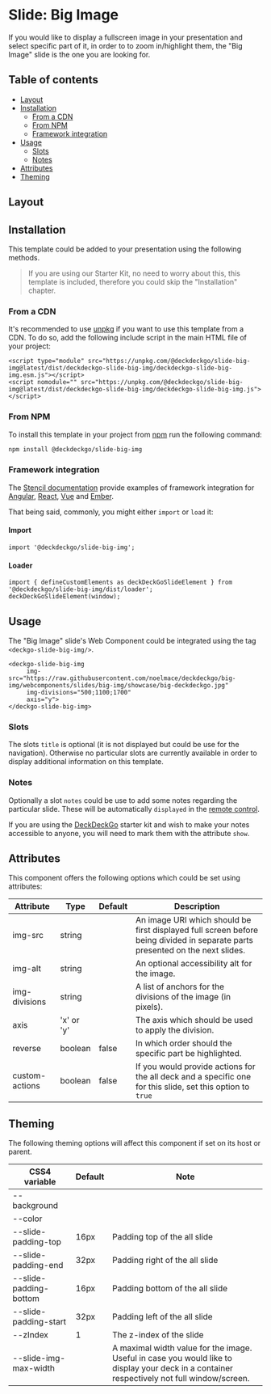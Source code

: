 # Slide: Big Image

If you would like to display a fullscreen image in your presentation and select specific part of it, in order to to zoom in/highlight them, the "Big Image" slide is the one you are looking for.

## Table of contents

- [Layout](#app-slide-bigimg-layout)
- [Installation](#app-slide-bigimg-installation)
  - [From a CDN](#app-slide-bigimg-from-a-cdn)
  - [From NPM](#app-slide-bigimg-from-npm)
  - [Framework integration](#app-slide-bigimg-framework-integration)
- [Usage](#app-slide-bigimg-usage)
  - [Slots](#app-slide-bigimg-slots)
  - [Notes](#app-slide-bigimg-notes)
- [Attributes](#app-slide-bigimg-attributes)
- [Theming](#app-slide-bigimg-theming)

## Layout

<div class="container ion-margin">
  <deckgo-deck embedded={true}>
    <deckgo-slide-big-img
        img-src="https://raw.githubusercontent.com/deckgo/deckdeckgo/master/webcomponents/slides/big-img/showcase/big-deckdeckgo.jpg"
        img-divisions="500;1100;1700"
        axis="y"
    >
    </deckgo-slide-big-img>
  </deckgo-deck>
</div>

## Installation

This template could be added to your presentation using the following methods.

> If you are using our Starter Kit, no need to worry about this, this template is included, therefore you could skip the "Installation" chapter.

### From a CDN

It's recommended to use [unpkg](https://unpkg.com/) if you want to use this template from a CDN. To do so, add the following include script in the main HTML file of your project:

```
<script type="module" src="https://unpkg.com/@deckdeckgo/slide-big-img@latest/dist/deckdeckgo-slide-big-img/deckdeckgo-slide-big-img.esm.js"></script>
<script nomodule="" src="https://unpkg.com/@deckdeckgo/slide-big-img@latest/dist/deckdeckgo-slide-big-img/deckdeckgo-slide-big-img.js"></script>
```

### From NPM

To install this template in your project from [npm](https://www.npmjs.com/package/@deckdeckgo/slide-big-img) run the following command:

```bash
npm install @deckdeckgo/slide-big-img
```

### Framework integration

The [Stencil documentation](https://stenciljs.com/docs/overview) provide examples of framework integration for [Angular](https://stenciljs.com/docs/angular), [React](https://stenciljs.com/docs/react), [Vue](https://stenciljs.com/docs/vue) and [Ember](https://stenciljs.com/docs/ember).

That being said, commonly, you might either `import` or `load` it:

#### Import

```
import '@deckdeckgo/slide-big-img';
```

#### Loader

```
import { defineCustomElements as deckDeckGoSlideElement } from '@deckdeckgo/slide-big-img/dist/loader';
deckDeckGoSlideElement(window);
```

## Usage

The "Big Image" slide's Web Component could be integrated using the tag `<deckgo-slide-big-img/>`.

```
<deckgo-slide-big-img
     img-src="https://raw.githubusercontent.com/noelmace/deckdeckgo/big-img/webcomponents/slides/big-img/showcase/big-deckdeckgo.jpg"
     img-divisions="500;1100;1700"
     axis="y">
</deckgo-slide-big-img>
```

### Slots

The slots `title` is optional (it is not displayed but could be use for the navigation). Otherwise no particular slots are currently available in order to display additional information on this template.

### Notes

Optionally a slot `notes` could be use to add some notes regarding the particular slide. These will be automatically `displayed` in the [remote control](https://deckdeckgo.app).

If you are using the [DeckDeckGo] starter kit and wish to make your notes accessible to anyone, you will need to mark them with the attribute `show`.

## Attributes

This component offers the following options which could be set using attributes:

| Attribute      | Type       | Default | Description                                                                                                                   |
| -------------- | ---------- | ------- | ----------------------------------------------------------------------------------------------------------------------------- |
| img-src        | string     |         | An image URI which should be first displayed full screen before being divided in separate parts presented on the next slides. |
| img-alt        | string     |         | An optional accessibility alt for the image.                                                                                  |
| img-divisions  | string     |         | A list of anchors for the divisions of the image (in pixels).                                                                 |
| axis           | 'x' or 'y' |         | The axis which should be used to apply the division.                                                                          |
| reverse        | boolean    | false   | In which order should the specific part be highlighted.                                                                       |
| custom-actions | boolean    | false   | If you would provide actions for the all deck and a specific one for this slide, set this option to `true`                    |

## Theming

The following theming options will affect this component if set on its host or parent.

| CSS4 variable          | Default | Note                                                                                                                                        |
| ---------------------- | ------- | ------------------------------------------------------------------------------------------------------------------------------------------- |
| --background           |         |                                                                                                                                             |
| --color                |         |                                                                                                                                             |
| --slide-padding-top    | 16px    | Padding top of the all slide                                                                                                                |
| --slide-padding-end    | 32px    | Padding right of the all slide                                                                                                              |
| --slide-padding-bottom | 16px    | Padding bottom of the all slide                                                                                                             |
| --slide-padding-start  | 32px    | Padding left of the all slide                                                                                                               |
| --zIndex               | 1       | The z-index of the slide                                                                                                                    |
| --slide-img-max-width  |         | A maximal width value for the image. Useful in case you would like to display your deck in a container respectively not full window/screen. |

[deckdeckgo]: https://deckdeckgo.com

